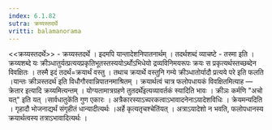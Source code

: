 ```yaml
---
index: 6.1.82
sutra: क्रय्यस्तदर्थे
vritti: balamanorama
---
```


<<क्रय्यस्तदर्थे>> - क्रय्यस्तदर्थे । इदमपि यान्तादेशनिपातनार्थम् । तदर्थशब्दं व्याचष्टे - तस्मा इति । क्रय्यशब्दे यः क्रीञ्धातुर्यत्प्रत्ययप्रकृतिभूतस्तस्ययोऽर्थोऽभिधेयो द्रव्यविनिमयरूपः क्रयः स प्रकृत्यर्थस्तच्छब्देन विवक्षितः । तस्मै इदं तदर्थं=क्रयार्थं वस्तु । तथाच क्रयार्थे वस्तुनि गम्ये क्रीञ्धातोर्यादौ प्रत्यये परे इति फलति ।यान्तः क्रीञस्तदर्थ॑ इति विधौगौरवान्निपातनमाश्रितम् । क्रयार्थत्वं चात्र फलोपधायकं विवक्षितमित्याह — क्रेतार इत्यादि क्रय्यमित्यन्तम् । योग्यतामात्रग्रहणे तुतदर्थे॑इत्यव्यावर्तकं स्यादिति भावः । क्रीञः कर्मणि "अचो यत्" इति यत् ।सार्वधातुके॑ति गुण एकारः । अत्रैकारस्याऽच्परकत्वाऽभावादनेनाऽयादेशविधिः । क्रेयमन्यदिति । गृहादौ भोजनाद्यर्थं संगृहीतं धान्यादीत्यर्थः ।अर्हे कृत्यतृचश्चेति॑यत् । अत्राऽयादेशो न भवति, फलोपधानस्य क्रयार्थत्वस्य तत्राऽभावादित्यर्थः । 